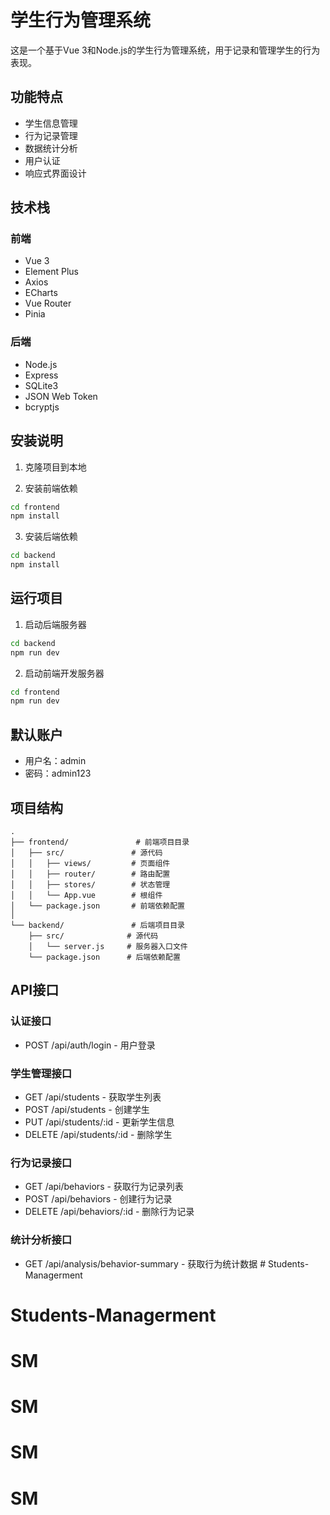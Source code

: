 # 学生行为管理系统

这是一个基于Vue 3和Node.js的学生行为管理系统，用于记录和管理学生的行为表现。

## 功能特点

- 学生信息管理
- 行为记录管理
- 数据统计分析
- 用户认证
- 响应式界面设计

## 技术栈

### 前端
- Vue 3
- Element Plus
- Axios
- ECharts
- Vue Router
- Pinia

### 后端
- Node.js
- Express
- SQLite3
- JSON Web Token
- bcryptjs

## 安装说明

1. 克隆项目到本地

2. 安装前端依赖
```bash
cd frontend
npm install
```

3. 安装后端依赖
```bash
cd backend
npm install
```

## 运行项目

1. 启动后端服务器
```bash
cd backend
npm run dev
```

2. 启动前端开发服务器
```bash
cd frontend
npm run dev
```

## 默认账户

- 用户名：admin
- 密码：admin123

## 项目结构

```
.
├── frontend/               # 前端项目目录
│   ├── src/               # 源代码
│   │   ├── views/         # 页面组件
│   │   ├── router/        # 路由配置
│   │   ├── stores/        # 状态管理
│   │   └── App.vue        # 根组件
│   └── package.json       # 前端依赖配置
│
└── backend/               # 后端项目目录
    ├── src/              # 源代码
    │   └── server.js     # 服务器入口文件
    └── package.json      # 后端依赖配置
```

## API接口

### 认证接口
- POST /api/auth/login - 用户登录

### 学生管理接口
- GET /api/students - 获取学生列表
- POST /api/students - 创建学生
- PUT /api/students/:id - 更新学生信息
- DELETE /api/students/:id - 删除学生

### 行为记录接口
- GET /api/behaviors - 获取行为记录列表
- POST /api/behaviors - 创建行为记录
- DELETE /api/behaviors/:id - 删除行为记录

### 统计分析接口
- GET /api/analysis/behavior-summary - 获取行为统计数据 # Students-Managerment
# Students-Managerment
# SM
# SM
# SM
# SM
